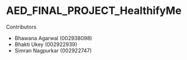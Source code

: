 # AED_FINAL_PROJECT_HealthifyMe

Contributors 
- Bhawana Agarwal (002938098)
- Bhakti Ukey (002922939)
- Simran Nagpurkar (002922747)